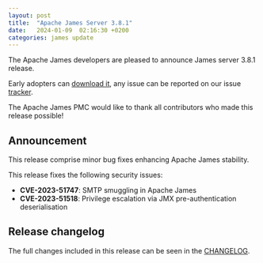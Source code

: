 ```yaml
---
layout: post
title:  "Apache James Server 3.8.1"
date:   2024-01-09  02:16:30 +0200
categories: james update
---
```


The Apache James developers are pleased to announce James server 3.8.1 release.

Early adopters can [download it][download], any issue can be reported on our issue [tracker][tracker].

The Apache James PMC would like to thank all contributors who made this release possible!

## Announcement

This release comprise minor bug fixes enhancing Apache James stability.

This release fixes the following security issues:

 - **CVE-2023-51747**: SMTP smuggling in Apache James
 - **CVE-2023-51518**: Privilege escalation via JMX pre-authentication deserialisation

## Release changelog

The full changes included in this release can be seen in the [CHANGELOG][CHANGELOG].

[CHANGELOG]: https://github.com/apache/james-project/blob/master/CHANGELOG.md#381---2024-01-09
[tracker]: https://issues.apache.org/jira/browse/JAMES
[download]: http://james.apache.org/download.cgi#Apache_James_Server
